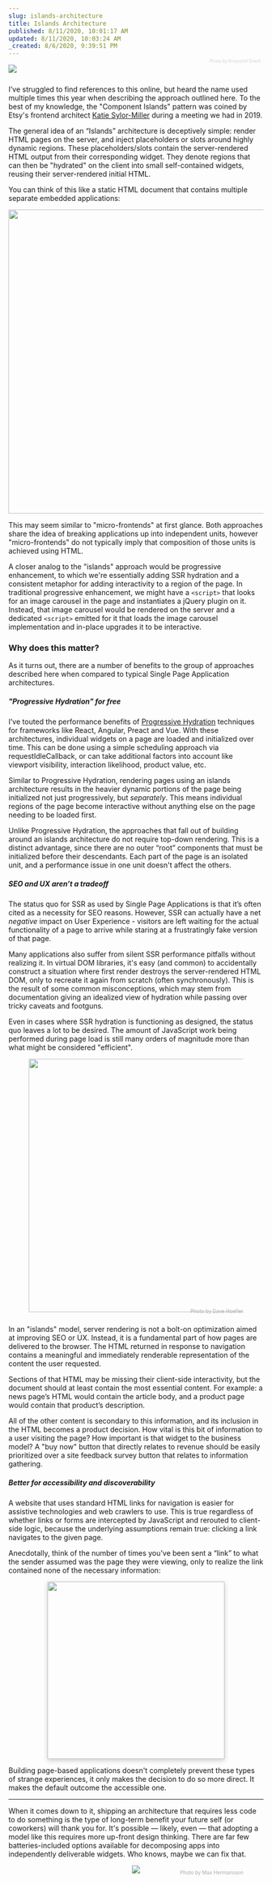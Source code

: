 ```yaml
---
slug: islands-architecture
title: Islands Architecture
published: 8/11/2020, 10:01:17 AM
updated: 8/11/2020, 10:03:24 AM
_created: 8/6/2020, 9:39:51 PM
---
```


<img src="https://res.cloudinary.com/wedding-website/image/upload/c_scale,w_2400/v1597095361/krzysztof-grech-6orUY98fw9s-unsplash_r6wjnf.jpg">

<div style="text-align:right;position:relative;top:-2em;right:5px;opacity:0.5;">
<a style="font-size:60%;color:#aaa;text-decoration:none;" href="https://unsplash.com/photos/6orUY98fw9s" target="_blank">Photo by Krzysztof Grech</a>
</div>

I’ve struggled to find references to this online, but heard the name used multiple times this year when describing the approach outlined here.
To the best of my knowledge, the "Component Islands" pattern was coined by Etsy's frontend architect [Katie Sylor-Miller](https://twitter.com/ksylor) during a meeting we had in 2019.

The general idea of an “Islands” architecture is deceptively simple: render HTML pages on the server, and inject placeholders or slots around highly dynamic regions. These placeholders/slots contain the server-rendered HTML output from their corresponding widget. They denote regions that can then be "hydrated" on the client into small self-contained widgets, reusing their server-rendered initial HTML.

You can think of this like a static HTML document that contains multiple separate embedded applications:

<p align="center">
<img width="600" src="https://res.cloudinary.com/wedding-website/image/upload/v1596766231/islands-architecture-1.png">
</p>

This may seem similar to "micro-frontends" at first glance. Both approaches share the idea of breaking applications up into independent units, however "micro-frontends" do not typically imply that composition of those units is achieved using HTML.

A closer analog to the "islands" approach would be progressive enhancement, to which we're essentially adding SSR hydration and a consistent metaphor for adding interactivity to a region of the page. In traditional progressive enhancement, we might have a `<script>` that looks for an image carousel in the page and instantiates a jQuery plugin on it. Instead, that image carousel would be rendered on the server and a dedicated `<script>` emitted for it that loads the image carousel implementation and in-place upgrades it to be interactive.


### Why does this matter?

As it turns out, there are a number of benefits to the group of approaches described here when compared to typical Single Page Application architectures.


##### "Progressive Hydration" for free

I’ve touted the performance benefits of [Progressive Hydration](https://www.youtube.com/watch?v=k-A2VfuUROg) techniques for frameworks like React, Angular, Preact and Vue. With these architectures, individual widgets on a page are loaded and initialized over time. This can be done using a simple scheduling approach via requestIdleCallback, or can take additional factors into account like viewport visibility, interaction likelihood, product value, etc.

Similar to Progressive Hydration, rendering pages using an islands architecture results in the heavier dynamic portions of the page being initialized not just progressively, but _separately_. This means individual regions of the page become interactive without anything else on the page needing to be loaded first.

Unlike Progressive Hydration, the approaches that fall out of building around an islands architecture do not require top-down rendering. This is a distinct advantage, since there are no outer “root” components that must be initialized before their descendants. Each part of the page is an isolated unit, and a performance issue in one unit doesn't affect the others.


##### SEO and UX aren’t a tradeoff

The status quo for SSR as used by Single Page Applications is that it’s often cited as a necessity for SEO reasons. However, SSR can actually have a net _negative_ impact on User Experience - visitors are left waiting for the actual functionality of a page to arrive while staring at a frustratingly fake version of that page.

Many applications also suffer from silent SSR performance pitfalls without realizing it. In virtual DOM libraries, it's easy (and common) to accidentally construct a situation where first render destroys the server-rendered HTML DOM, only to recreate it again from scratch (often synchronously). This is the result of some common misconceptions, which may stem from documentation giving an idealized view of hydration while passing over tricky caveats and footguns.

Even in cases where SSR hydration is functioning as designed, the status quo leaves a lot to be desired. The amount of JavaScript work being performed during page load is still many orders of magnitude more than what might be considered "efficient".

<figure>
<img width="500" src="https://res.cloudinary.com/wedding-website/image/upload/c_scale,w_1000/v1597095374/dave-hoefler-NYVc84Gh78I-unsplash_oqyquc.jpg">
<figcaption><a href="https://unsplash.com/photos/NYVc84Gh78I" target="_blank">Photo by Dave Hoefler</a></figcaption>
</figure>


In an "islands" model, server rendering is not a bolt-on optimization aimed at improving SEO or UX. Instead, it is a fundamental part of how pages are delivered to the browser. The HTML returned in response to navigation contains a meaningful and immediately renderable representation of the content the user requested.

Sections of that HTML may be missing their client-side interactivity, but the document should at least contain the most essential content. For example: a news page’s HTML would contain the article body, and a product page would contain that product’s description.

All of the other content is secondary to this information, and its inclusion in the HTML becomes a product decision. How vital is this bit of information to a user visiting the page? How important is that widget to the business model? A "buy now" button that directly relates to revenue should be easily prioritized over a site feedback survey button that relates to information gathering.


##### Better for accessibility and discoverability

A website that uses standard HTML links for navigation is easier for assistive technologies and web crawlers to use. This is true regardless of whether links or forms are intercepted by JavaScript and rerouted to client-side logic, because the underlying assumptions remain true: clicking a link navigates to the given page.

Anecdotally, think of the number of times you’ve been sent a “link” to what the sender assumed was the page they were viewing, only to realize the link contained none of the necessary information:

<p style="text-align:center;">
<img width="350" style="box-shadow:0 3px 9px rgba(0,0,0,0.2);" src="https://res.cloudinary.com/wedding-website/image/upload/v1596766231/islands-architecture-3.png">
</p>


Building page-based applications doesn't completely prevent these types of strange experiences, it only makes the decision to do so more direct. It makes the default outcome the accessible one.

<hr>

When it comes down to it, shipping an architecture that requires less code to do something is the type of long-term benefit your future self (or coworkers) will thank you for. It's possible — likely, even — that adopting a model like this requires more up-front design thinking. There are far few batteries-included options available for decomposing apps into independently deliverable widgets. Who knows, maybe we can fix that.

<figure>
<img src="https://res.cloudinary.com/wedding-website/image/upload/c_scale,w_2400/v1597095373/max-hermansson-3AsAVTBIw5I-unsplash_t7bmip.jpg">
<figcaption><a href="https://unsplash.com/photos/3AsAVTBIw5I" target="_blank">Photo by Max Hermansson</a></figcaption>
</figure>

<style>
  figure { text-align:center; }
  figure > img { padding-bottom:0 !important; }
  figure > figcaption { max-width:600px; text-align:right; position:relative; top:-.5em; }
  figure a { font-size:70%; color:#aaa; text-decoration:none; }
</style>

